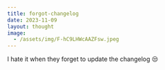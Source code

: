 ```yaml
---
title: forgot-changelog
date: 2023-11-09
layout: thought
image:
  - /assets/img/F-hC9LHWcAAZFsw.jpeg
---
```

I hate it when they forget to update the changelog 😒